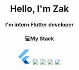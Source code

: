 <div align="center">

# Hello, I'm Zak
### I'm intern Flutter developer 
  ### 💻My Stack
<img src="https://raw.githubusercontent.com/dnfield/flutter_svg/7d374d7107561cbd906d7c0ca26fef02cc01e7c8/example/assets/flutter_logo.svg?sanitize=true" height="50"/>&nbsp;
<img src="https://upload.wikimedia.org/wikipedia/commons/thumb/9/99/Unofficial_JavaScript_logo_2.svg/2048px-Unofficial_JavaScript_logo_2.svg.png" height="50"/>&nbsp;
<img src="https://cdn.iconscout.com/icon/free/png-256/free-html-5-logo-icon-download-in-svg-png-gif-file-formats--programming-langugae-language-pack-logos-icons-1175208.png?f=webp&w=256" height="50"/>&nbsp;
<img src="https://upload.wikimedia.org/wikipedia/commons/thumb/6/62/CSS3_logo.svg/2048px-CSS3_logo.svg.png" height="50"/>&nbsp;
<img src="https://cdn.worldvectorlogo.com/logos/sass-1.svg" height="50"/>&nbsp;
</div>
